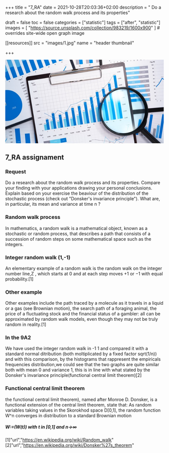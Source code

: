 +++
title = "7_RA"
date = 2021-10-28T20:03:36+02:00
description = " Do a research about the random walk process and its properties"

draft = false
toc = false
categories = ["statistic"]
tags = ["after", "statistic"]
images = [
  "https://source.unsplash.com/collection/983219/1600x900"
] # overrides site-wide open graph image

[[resources]]
  src = "images/1.jpg"
  name = "header thumbnail"

+++

![header](images/1.jpg)

## 7_RA assignament

### Request
 Do a research about the random walk process and its properties. Compare your finding with your applications drawing your personal conclusions. Explain based on your exercise the beaviour of the distribution of the stochastic process (check out "Donsker's invariance principle"). What are, in particular, its mean and variance at time n ?
 
 
###  Random walk process 

In mathematics, a random walk is a mathematical object, known as a stochastic or random process, that describes a path that consists of a succession of random steps on some mathematical space such as the integers.

### Integer random walk (1,-1)
An elementary example of a random walk is the random walk on the integer number line,Z , which starts at 0 and at each step moves +1 or −1 with equal probability.[1]
### Other example
Other examples include the path traced by a molecule as it travels in a liquid or a gas (see Brownian motion), the search path of a foraging animal, the price of a fluctuating stock and the financial status of a gambler: all can be approximated by random walk models, even though they may not be truly random in reality.[1]

### In the 9A2
We have used the integer random walk in -1 1 and compared it with a standard normal  ditribution (both moltiplicated by a fixed factor sqrt(1/n)) and with this comparison, by the histograms that rappresent the empiricals frequencies distribution,we could see that the two graphs are quite similar both with mean 0 and variance 1, this is in line with what stated by the Donsker's invariance principle(functional central limit theorem)[2]

### Functional central limit theorem
the functional central limit theorem), named after Monroe D. Donsker, is a functional extension of the central limit theorem, state that:
As random variables taking values in the Skorokhod space D[0,1], the random function W^n converges in distribution to a standard Brownian motion

##### W:=(W(t)) with t in [0,1] and n->∞








[1]"url","https://en.wikipedia.org/wiki/Random_walk"
[2]"url","https://en.wikipedia.org/wiki/Donsker%27s_theorem"
